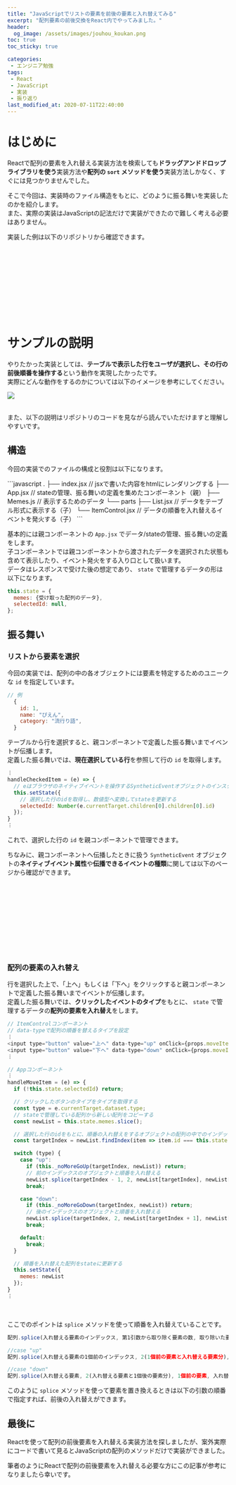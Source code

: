 ```yaml
---
title: "JavaScriptでリストの要素を前後の要素と入れ替えてみる"
excerpt: "配列要素の前後交換をReact内でやってみました。"
header:
  og_image: /assets/images/jouhou_koukan.png
toc: true
toc_sticky: true

categories:
 - エンジニア勉強
tags:
 - React
 - JavaScript
 - 実装
 - 振り返り
last_modified_at: 2020-07-11T22:40:00
---
```


# はじめに
<p>
  Reactで配列の要素を入れ替える実装方法を検索しても<strong>ドラッグアンドドロップライブラリを使う</strong>実装方法や<strong>配列の <code>sort</code> メソッドを使う</strong>実装方法しかなく、すぐには見つかりませんでした。
</p>
<p>
  そこで今回は、実装時のファイル構造をもとに、どのように振る舞いを実装したのかを紹介します。<br>
  また、実際の実装はJavaScriptの記法だけで実装ができたので難しく考える必要はありません。
</p>

<p>
  実装した例は以下のリポジトリから確認できます。
</p>

<div class="block-link"><div class="iframely-embed"><div class="iframely-responsive" style="height: 140px; padding-bottom: 0;"><a href="https://github.com/LeeDDHH/react-list-swap-item" data-iframely-url="//cdn.iframe.ly/WDPwQxG"></a></div></div><script async src="//cdn.iframe.ly/embed.js" charset="utf-8"></script></div><br>


# サンプルの説明
<p>
  やりたかった実装としては、<strong>テーブルで表示した行をユーザが選択し、その行の前後順番を操作する</strong>という動作を実現したかったです。<br>
  実際にどんな動作をするのかについては以下のイメージを参考にしてください。
</p>

<div class="block-big-img"><img src='{{ site.url }}{{ site.baseurl }}/assets/images/swapItem.gif'></div><br>

また、以下の説明はリポジトリのコードを見ながら読んでいただけますと理解しやすいです。

## 構造
<p>今回の実装でのファイルの構成と役割は以下になります。</p>
```javascript
.
├── index.jsx // jsxで書いた内容をhtmlにレンダリングする
├── App.jsx // stateの管理、振る舞いの定義を集めたコンポーネント（親）
├── Memes.js // 表示するためのデータ
└── parts
    ├── List.jsx // データをテーブル形式に表示する（子）
    └── ItemControl.jsx // データの順番を入れ替えるイベントを発火する（子）
```

<p>
  基本的には親コンポーネントの <code>App.jsx</code> でデータ/stateの管理、振る舞いの定義をします。<br>
  子コンポーネントでは親コンポーネントから渡されたデータを選択された状態も含めて表示したり、イベント発火をする入り口として扱います。<br>
  データはレスポンスで受けた後の想定であり、 <code>state</code> で管理するデータの形は以下になります。
</p>

```javascript
this.state = {
  memes: {受け取った配列のデータ},
  selectedId: null,
};
```

## 振る舞い
### リストから要素を選択
今回の実装では、配列の中の各オブジェクトには要素を特定するためのユニークな `id` を指定しています。<br>

```javascript
// 例
  {
    id: 1,
    name: "ぴえん",
    category: "流行り語",
  }
```

テーブルから行を選択すると、親コンポーネントで定義した振る舞いまでイベントが伝播します。<br>
定義した振る舞いでは、**現在選択している行**を参照して行の `id` を取得します。

```javascript
︙
handleCheckedItem = (e) => {
  // eはブラウザのネイティブイベントを操作するSyntheticEventオブジェクトのインスタンス
  this.setState({
    // 選択した行のidを取得し、数値型へ変換してstateを更新する
    selectedId: Number(e.currentTarget.children[0].children[0].id)
  });
}
︙
```

これで、選択した行の `id` を親コンポーネントで管理できます。

ちなみに、親コンポーネントへ伝播したときに扱う `SyntheticEvent` オブジェクトの**ネイティブイベント属性**や**伝播できるイベントの種類**に関しては以下のページから確認ができます。

<div class="block-link"><div class="iframely-embed"><div class="iframely-responsive" style="height: 140px; padding-bottom: 0;"><a href="https://ja.reactjs.org/docs/events.html" data-iframely-url="//cdn.iframe.ly/UPZblAG?iframe=card-small"></a></div></div><script async src="//cdn.iframe.ly/embed.js" charset="utf-8"></script></div><br>

### 配列の要素の入れ替え
行を選択した上で、「上へ」もしくは「下へ」をクリックすると親コンポーネントで定義した振る舞いまでイベントが伝播します。<br>
定義した振る舞いでは、**クリックしたイベントのタイプ**をもとに、 `state` で管理するデータの**配列の要素を入れ替え**をします。<br>

```javascript
// ItemControlコンポーネント
// data-typeで配列の順番を替えるタイプを設定
︙
<input type="button" value="上へ" data-type="up" onClick={props.moveItem} />
<input type="button" value="下へ" data-type="down" onClick={props.moveItem} />
︙

// Appコンポーネント
︙
handleMoveItem = (e) => {
  if (!this.state.selectedId) return;

  // クリックしたボタンのタイプをタイプを取得する
  const type = e.currentTarget.dataset.type;
  // stateで管理している配列から新しい配列をコピーする
  const newList = this.state.memes.slice();

  // 選択した行のidをもとに、順番の入れ替えをするオブジェクトの配列の中でのインデックスを取得する
  const targetIndex = newList.findIndex(item => item.id === this.state.selectedId);

  switch (type) {
    case "up":
      if (this._noMoreGoUp(targetIndex, newList)) return;
      // 前のインデックスのオブジェクトと順番を入れ替える
      newList.splice(targetIndex - 1, 2, newList[targetIndex], newList[targetIndex - 1]);
      break;

    case "down":
      if (this._noMoreGoDown(targetIndex, newList)) return;
      // 後のインデックスのオブジェクトと順番を入れ替える
      newList.splice(targetIndex, 2, newList[targetIndex + 1], newList[targetIndex]);
      break;

    default:
      break;
  }

  // 順番を入れ替えた配列をstateに更新する
  this.setState({
    memes: newList
  });
}
︙
```
<br>

ここでのポイントは `splice` メソッドを使って順番を入れ替えていることです。

```javascript
配列.splice(入れ替える要素のインデックス, 第1引数から取り除く要素の数, 取り除いた要素の位置から追加する順の要素)

//case "up"
配列.splice(入れ替える要素の1個前のインデックス, 2(1個前の要素と入れ替える要素分), 入れ替える要素、 1個前の要素)

//case "down"
配列.splice(入れ替える要素, 2(入れ替える要素と1個後の要素分), 1個前の要素, 入れ替える要素)
```

このように `splice` メソッドを使って要素を置き換えるときは以下の引数の順番で指定すれば、前後の入れ替えができます。

## 最後に
Reactを使って配列の前後要素を入れ替える実装方法を探しましたが、案外実際にコードで書いて見るとJavaScriptの配列のメソッドだけで実装ができました。<br>

筆者のようにReactで配列の前後要素を入れ替える必要な方にこの記事が参考になりましたら幸いです。
